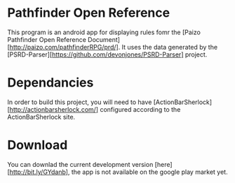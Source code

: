 # Pathfinder Open Reference
This program is an android app for displaying rules fomr the [Paizo Pathfinder Open Reference Document][http://paizo.com/pathfinderRPG/prd/].  It uses the data generated by the [PSRD-Parser][https://github.com/devonjones/PSRD-Parser] project.

# Dependancies #
In order to build this project, you will need to have [ActionBarSherlock][http://actionbarsherlock.com/] configured according to the ActionBarSherlock site.

# Download #
You can downlad the current development version [here][http://bit.ly/GYdanb], the app is not available on the google play market yet.
